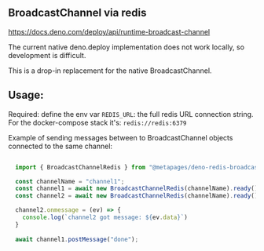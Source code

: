 ## BroadcastChannel via redis

https://docs.deno.com/deploy/api/runtime-broadcast-channel

The current native deno.deploy implementation does not work locally, so development is difficult.

This is a drop-in replacement for the native BroadcastChannel.

## Usage:

Required: define the env var `REDIS_URL`: the full redis URL connection string. For the docker-compose stack it's: `redis://redis:6379`


Example of sending messages between to BroadcastChannel objects connected to the same channel:
```typescript

  import { BroadcastChannelRedis } from "@metapages/deno-redis-broadcastchannel";

  const channelName = "channel1";
  const channel1 = await new BroadcastChannelRedis(channelName).ready();
  const channel2 = await new BroadcastChannelRedis(channelName).ready();

  channel2.onmessage = (ev) => {
    console.log(`channel2 got message: ${ev.data}`)
  }
  
  await channel1.postMessage("done");

```